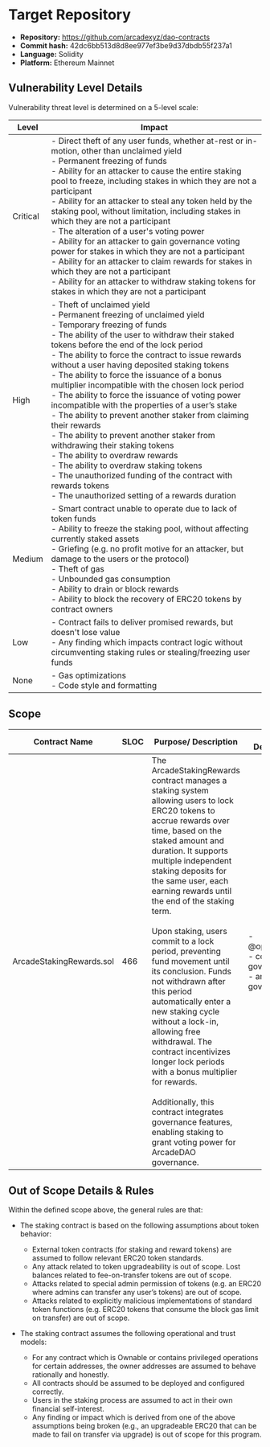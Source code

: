 # Target Repository
- **Repository:** https://github.com/arcadexyz/dao-contracts
- **Commit hash:** 42dc6bb513d8d8ee977ef3be9d37dbdb55f237a1
- **Language:** Solidity
- **Platform:** Ethereum Mainnet

## Vulnerability Level Details
Vulnerability threat level is determined on a 5-level scale:

| Level    | Impact                                                                                                                                                                                                                                                                                                                                                                                                                                                                                                                                                                                                                                                                                                                                                                                                                                                                                      |
| -------- | ------------------------------------------------------------------------------------------------------------------------------------------------------------------------------------------------------------------------------------------------------------------------------------------------------------------------------------------------------------------------------------------------------------------------------------------------------------------------------------------------------------------------------------------------------------------------------------------------------------------------------------------------------------------------------------------------------------------------------------------------------------------------------------------------------------------------------------------------------------------------------------------- |
| Critical | - Direct theft of any user funds, whether at-rest or in-motion, other than unclaimed yield<br>- Permanent freezing of funds<br>- Ability for an attacker to cause the entire staking pool to freeze, including stakes in which they are not a participant<br>- Ability for an attacker to steal any token held by the staking pool, without limitation, including stakes in which they are not a participant<br>- The alteration of a user's voting power<br>- Ability for an attacker to gain governance voting power for stakes in which they are not a participant<br>- Ability for an attacker to claim rewards for stakes in which they are not a participant<br>- Ability for an attacker to withdraw staking tokens for stakes in which they are not a participant                                                                                                                  |
| High     | - Theft of unclaimed yield<br>- Permanent freezing of unclaimed yield<br>- Temporary freezing of funds<br>- The ability of the user to withdraw their staked tokens before the end of the lock period<br>- The ability to force the contract to issue rewards without a user having deposited staking tokens<br>- The ability to force the issuance of a bonus multiplier incompatible with the chosen lock period<br>- The ability to force the issuance of voting power incompatible with the properties of a user’s stake<br>- The ability to prevent another staker from claiming their rewards<br>- The ability to prevent another staker from withdrawing their staking tokens<br>- The ability to overdraw rewards<br>- The ability to overdraw staking tokens<br>- The unauthorized funding of the contract with rewards tokens<br>- The unauthorized setting of a rewards duration |
| Medium   | - Smart contract unable to operate due to lack of token funds<br>- Ability to freeze the staking pool, without affecting currently staked assets<br>- Griefing (e.g. no profit motive for an attacker, but damage to the users or the protocol)<br>- Theft of gas<br>- Unbounded gas consumption<br>- Ability to drain or block rewards<br>- Ability to block the recovery of ERC20 tokens by contract owners                                                                                                                                                                                                                                                                                                                                                                                                                                                                               |
| Low      | - Contract fails to deliver promised rewards, but doesn't lose value<br>- Any finding which impacts contract logic without circumventing staking rules or stealing/freezing user funds                                                                                                                                                                                                                                                                                                                                                                                                                                                                                                                                                                                                                                                                                                      |
| None     | - Gas optimizations<br>- Code style and formatting                                                                                                                                                                                                                                                                                                                                                                                                                                                                                                                                                                                                                                                                                                                                                                                                                                          |

## Scope
| Contract Name            | SLOC | Purpose/ Description                                                                                                                                                                                                                                                                                                                                                                                                                                                                                                                                                                                                                                                                                                                                    | External Dependencies                                            |
| ------------------------ | ---- | ------------------------------------------------------------------------------------------------------------------------------------------------------------------------------------------------------------------------------------------------------------------------------------------------------------------------------------------------------------------------------------------------------------------------------------------------------------------------------------------------------------------------------------------------------------------------------------------------------------------------------------------------------------------------------------------------------------------------------------------------------- | ---------------------------------------------------------------- |
| ArcadeStakingRewards.sol | 466  | The ArcadeStakingRewards contract manages a staking system allowing users to lock ERC20 tokens to accrue rewards over time, based on the staked amount and duration. It supports multiple independent staking deposits for the same user, each earning rewards until the end of the staking term. <br><br>Upon staking, users commit to a lock period, preventing fund movement until its conclusion. Funds not withdrawn after this period automatically enter a new staking cycle without a lock-in, allowing free withdrawal. The contract incentivizes longer lock periods with a bonus multiplier for rewards.<br><br>Additionally, this contract integrates governance features, enabling staking to grant voting power for ArcadeDAO governance. | - @openzeppelin/*<br>- council governance<br>- arcade-governance |


## Out of Scope Details & Rules
Within the defined scope above, the general rules are that:
- The staking contract is based on the following assumptions about token behavior:
    - External token contracts (for staking and reward tokens) are assumed to follow relevant ERC20 token standards.
    - Any attack related to token upgradeability is out of scope. Lost balances related to fee-on-transfer tokens are out of scope.
    - Attacks related to special admin permission of tokens (e.g. an ERC20 where admins can transfer any user’s tokens) are out of scope.
    - Attacks related to explicitly malicious implementations of standard token functions (e.g. ERC20 tokens that consume the block gas limit on transfer) are out of scope.



- The staking contract assumes the following operational and trust models:
    - For any contract which is Ownable or contains privileged operations for certain addresses, the owner addresses are assumed to behave rationally and honestly.
    - All contracts should be assumed to be deployed and configured correctly.
    - Users in the staking process are assumed to act in their own financial self-interest.
    - Any finding or impact which is derived from one of the above assumptions being broken (e.g., an upgradeable ERC20 that can be made to fail on transfer via upgrade) is out of scope for this program.

